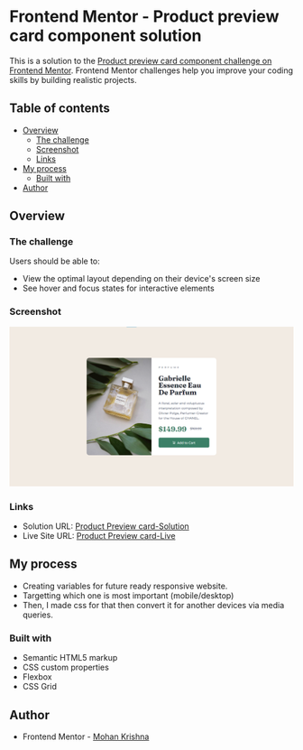 # Frontend Mentor - Product preview card component solution

This is a solution to the [Product preview card component challenge on Frontend Mentor](https://www.frontendmentor.io/challenges/product-preview-card-component-GO7UmttRfa). Frontend Mentor challenges help you improve your coding skills by building realistic projects. 

## Table of contents

- [Overview](#overview)
  - [The challenge](#the-challenge)
  - [Screenshot](#screenshot)
  - [Links](#links)
- [My process](#my-process)
  - [Built with](#built-with)
- [Author](#author)

## Overview

### The challenge

Users should be able to:

- View the optimal layout depending on their device's screen size
- See hover and focus states for interactive elements

### Screenshot

![](./screenshot.png)

### Links

- Solution URL: [Product Preview card-Solution](https://github.com/Mohan823/product-preview-card-component.git)
- Live Site URL: [Product Preview card-Live](https://mohan823.github.io/product-preview-card-component/)

## My process

- Creating variables for future ready responsive website.
- Targetting which one is most important (mobile/desktop)
- Then, I made css for that then convert it for another devices via media queries.

### Built with

- Semantic HTML5 markup
- CSS custom properties
- Flexbox
- CSS Grid

## Author

- Frontend Mentor - [Mohan Krishna](https://www.frontendmentor.io/profile/Mohan823)
